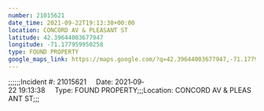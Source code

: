 ```yaml
---
number: 21015621
date_time: 2021-09-22T19:13:38+00:00
location: CONCORD AV & PLEASANT ST
latitude: 42.39644003677947
longitude: -71.177959950258
type: FOUND PROPERTY
google_maps_link: https://maps.google.com/?q=42.39644003677947,-71.177959950258
---
```


;;;;;;Incident #: 21015621     Date: 2021‐09‐22 19:13:38     Type: FOUND PROPERTY;;;Location: CONCORD AV & PLEASANT ST;;;
